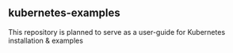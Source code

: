 ## kubernetes-examples

This repository is planned to serve as a user-guide for Kubernetes installation & examples
